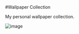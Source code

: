 #Wallpaper Collection

My personal wallpaper collection.

![image](https://github.com/user-attachments/assets/1e8ac45a-b64e-42eb-b161-c85b00f55630)
